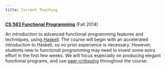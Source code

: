 ```yaml
---
title: Current Teaching
---
```


**[CS 583 Functional Programming](teaching/cs583-fa14)** (Fall 2014)

An introduction to advanced functional programming features and techniques,
using [Haskell](http://haskell.org). The course will begin with an accelerated
introduction to Haskell, so no prior experience is necessary. However, students
new to functional programming may need to invest some extra effort in the first
few weeks. We will focus especially on producing elegant functional programs,
and use [peer-critiquing](http://en.wikipedia.org/wiki/Peer_critique)
throughout the course.
